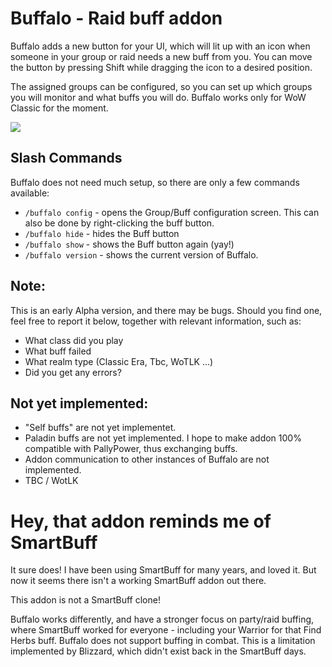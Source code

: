 # Buffalo - Raid buff addon
Buffalo adds a new button for your UI, which will lit up with an icon when someone in your group or raid needs a new buff from you. You can move the button by pressing Shift while dragging the icon to a desired position.

The assigned groups can be configured, so you can set up which groups you will monitor and what buffs you will do.
Buffalo works only for WoW Classic for the moment.

<img src="https://github.com/Sentilix/buffalo/blob/main/Images/buffalo-config.jpg?raw=true" />


## Slash Commands
Buffalo does not need much setup, so there are only a few commands available:

* `/buffalo config` - opens the Group/Buff configuration screen. This can also be done by right-clicking the buff button.
* `/buffalo hide` - hides the Buff button
* `/buffalo show` - shows the Buff button again (yay!)
* `/buffalo version` - shows the current version of Buffalo.


## Note:
This is an early Alpha version, and there may be bugs. Should you find one, feel free to report it below, together with relevant information, such as:
* What class did you play
* What buff failed
* What realm type (Classic Era, Tbc, WoTLK ...)
* Did you get any errors?


## Not yet implemented:
* "Self buffs" are not yet implementet.
* Paladin buffs are not yet implemented. I hope to make addon 100% compatible with PallyPower, thus exchanging buffs.
* Addon communication to other instances of Buffalo are not implemented.
* TBC / WotLK


# Hey, that addon reminds me of SmartBuff
It sure does! I have been using SmartBuff for many years, and loved it. But now it seems there isn't a working SmartBuff addon out there.

This addon is not a SmartBuff clone!

Buffalo works differently, and have a stronger focus on party/raid buffing, where SmartBuff worked for everyone - including your Warrior for that Find Herbs buff. Buffalo does not support buffing in combat. This is a limitation implemented by Blizzard, which didn't exist back in the SmartBuff days.

 
